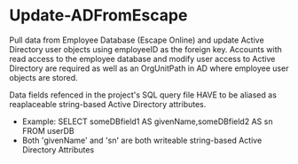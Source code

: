 # Update-ADFromEscape
Pull data from Employee Database (Escape Online) and update Active Directory user objects using employeeID as the foreign key.
Accounts with read access to the employee database and modify user access to Active Directory are required as well as an OrgUnitPath
in AD where employee user objects are stored.

Data fields refenced in the project's SQL query file HAVE to be aliased 
as reaplaceable string-based Active Directory attributes.
 - Example: SELECT someDBfield1 AS givenName,someDBfield2 AS sn FROM userDB
 - Both 'givenName' and 'sn'  are both writeable string-based Active Directory Attributes
